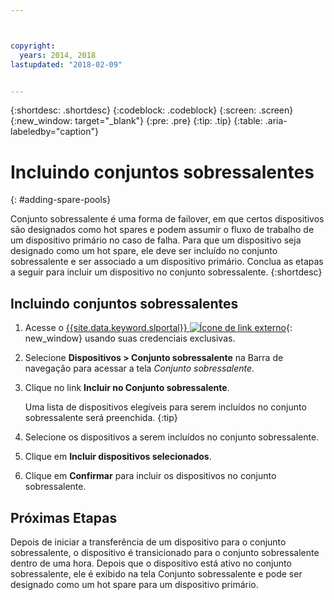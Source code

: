 ```yaml
---



copyright:
  years: 2014, 2018
lastupdated: "2018-02-09"


---
```


{:shortdesc: .shortdesc}
{:codeblock: .codeblock}
{:screen: .screen}
{:new_window: target="_blank"}
{:pre: .pre}
{:tip: .tip}
{:table: .aria-labeledby="caption"}


# Incluindo conjuntos sobressalentes 
{: #adding-spare-pools}

Conjunto sobressalente é uma forma de failover, em que certos dispositivos são designados como hot spares e podem assumir o fluxo de trabalho de um dispositivo primário no caso de falha. Para que um dispositivo seja designado como um hot spare, ele deve ser incluído no conjunto sobressalente e ser associado a um dispositivo primário. Conclua as etapas a seguir para incluir um dispositivo no conjunto sobressalente.
{:shortdesc}

## Incluindo conjuntos sobressalentes

1. Acesse o [{{site.data.keyword.slportal}} ![Ícone de link externo](../icons/launch-glyph.svg "Ícone de link externo")](https://control.softlayer.com/){: new_window} usando suas credenciais exclusivas.
2. Selecione **Dispositivos > Conjunto sobressalente** na Barra de navegação para acessar a tela *Conjunto sobressalente*.
3. Clique no link **Incluir no Conjunto sobressalente**.
   
   Uma lista de dispositivos elegíveis para serem incluídos no conjunto sobressalente será preenchida.
   {:tip}
   
4. Selecione os dispositivos a serem incluídos no conjunto sobressalente.
5. Clique em **Incluir dispositivos selecionados**.
6. Clique em **Confirmar** para incluir os dispositivos no conjunto sobressalente. 

## Próximas Etapas
Depois de iniciar a transferência de um dispositivo para o conjunto sobressalente, o dispositivo é transicionado para o conjunto sobressalente dentro de uma hora. Depois que o dispositivo está ativo no conjunto sobressalente, ele é exibido na tela Conjunto sobressalente e pode ser designado como um hot spare para um dispositivo primário.
